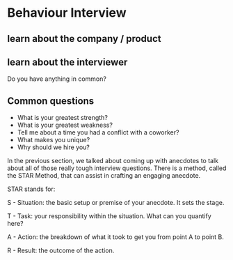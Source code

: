 # Behaviour Interview

## learn about the company / product

## learn about the interviewer

Do you have anything in common?

## Common questions

- What is your greatest strength?
- What is your greatest weakness?
- Tell me about a time you had a conflict with a coworker?
- What makes you unique?
- Why should we hire you?

In the previous section, we talked about coming up with anecdotes to talk about all of those really tough interview questions. There is a method, called the STAR Method, that can assist in crafting an engaging anecdote.

STAR stands for:

S - Situation: the basic setup or premise of your anecdote. It sets the stage.

T - Task: your responsibility within the situation. What can you quantify here?

A - Action: the breakdown of what it took to get you from point A to point B.

R - Result: the outcome of the action.


